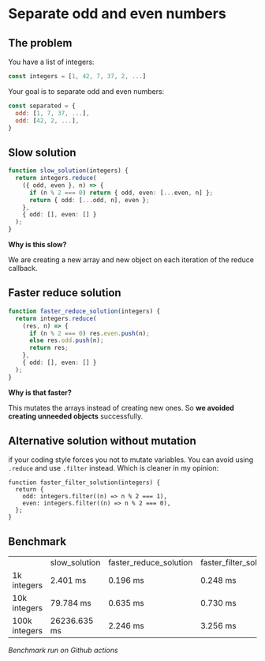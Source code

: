 # Separate odd and even numbers

## The problem

You have a list of integers:
```js
const integers = [1, 42, 7, 37, 2, ...]
```

Your goal is to separate odd and even numbers:

```js
const separated = {
  odd: [1, 7, 37, ...],
  odd: [42, 2, ...],
}
```

## Slow solution

```ts
function slow_solution(integers) {
  return integers.reduce(
    ({ odd, even }, n) => {
      if (n % 2 === 0) return { odd, even: [...even, n] };
      return { odd: [...odd, n], even };
    },
    { odd: [], even: [] }
  );
}
```

**Why is this slow?**

We are creating a new array and new object on each iteration of the reduce callback.

## Faster reduce solution

```ts
function faster_reduce_solution(integers) {
  return integers.reduce(
    (res, n) => {
      if (n % 2 === 0) res.even.push(n);
      else res.odd.push(n);
      return res;
    },
    { odd: [], even: [] }
  );
}
```

**Why is that faster?**

This mutates the arrays instead of creating new ones. So **we avoided creating unneeded objects** successfully.

## Alternative solution without mutation

if your coding style forces you not to mutate variables. You can avoid using `.reduce` and use `.filter` instead. Which is cleaner in my opinion:

```
function faster_filter_solution(integers) {
  return {
    odd: integers.filter((n) => n % 2 === 1),
    even: integers.filter((n) => n % 2 === 0),
  };
}
```

## Benchmark

<table><tr><td></td><td>slow_solution</td><td>faster_reduce_solution</td><td>faster_filter_solution</td></tr><tr><td>1k integers</td><td>2.401 ms</td><td>0.196 ms</td><td>0.248 ms</td></tr><tr><td>10k integers</td><td>79.784 ms</td><td>0.635 ms</td><td>0.730 ms</td></tr><tr><td>100k integers</td><td>26236.635 ms</td><td>2.246 ms</td><td>3.256 ms</td></tr></table>

_Benchmark run on Github actions_
